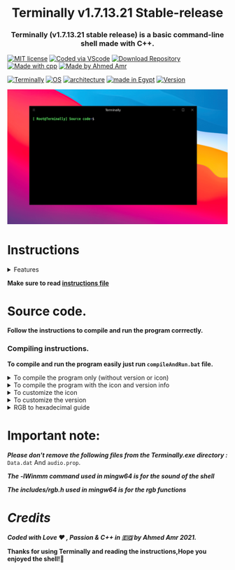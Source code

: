 
<h1 align="center"> Terminally v1.7.13.21 Stable-release </h1>

<h3 align="center">Terminally (v1.7.13.21 stable release) is a basic command-line shell made with C++. </h3>

[![MIT license](https://img.shields.io/badge/License-MIT-blue.svg)](https://lbesson.mit-license.org/)
[![Coded via VScode](https://img.shields.io/badge/coded%20via-Visual%20Studio%20Code-007ACC?logo=visualstudiocode)](https://code.visualstudio.com/)
[![Download Repository](https://img.shields.io/github/repo-size/Ahmed-Amr-Github/Terminally?color=lightgreen&label=Download&logo=github)](https://github.com/Ahmed-Amr-Github/Terminally/archive/refs/heads/main.zip)
[![Made with cpp](https://img.shields.io/badge/Coded%20with-C%2B%2B-cyan?style=flat&logo=cplusplus)](https://en.wikipedia.org/wiki/C%2B%2B)
[![Made by Ahmed Amr](https://img.shields.io/badge/Credits-Ahmed%20Amr-orange?style=flat)](https://github.com/Ahmed-Amr-Github/Terminally/)

[![Terminally](https://img.shields.io/badge/-Terminally-black?style=flat&logo=windowsterminal)](https://github.com/Ahmed-Amr-Github)
[![OS](https://img.shields.io/badge/OS-windows%2010+-yellowgreen?style=flat&logo=windows)](https://www.microsoft.com/en-us/software-download/windows10ISO)
[![architecture](https://img.shields.io/badge/architecture-32%2F64--bit-yellow?style=flat&logo=intel)](https://en.wikipedia.org/wiki/Comparison_of_instruction_set_architectures)
[![made in Egypt](https://img.shields.io/badge/Made%20in-Egypt-darkred?style=flat&logo=wikipedia)](https://en.wikipedia.org/wiki/Egypt)
[![Version](https://img.shields.io/badge/Version-v1.7.13.21-darkorange?style=flat)]()



![Terminally official preview](https://github.com/Ahmed-Amr-Github/Terminally/blob/main/Source%20code/Terminally.png)


# Instructions

<details> <summary> Features </summary>

1) **You can type:
`example.com` Or `https://www.example.com` Or `http://www.example.com` Or `https://example.com` Or `http://example.com`
And the shell will redirect you to the given url.**

2) **You can type** `def count` **to see the number of acronyms built-in the shell.**

3) **Bug fixes.**

4) **Added web shortcuts like `facebook`,`youtube`,`twitter`,`discord` and `github.`** 

5) **Improved help command.**
</details>

**Make sure to read [instructions file](./instructions.txt)**

# Source code.

**Follow the instructions to compile and run the program corrrectly.**

### Compiling instructions.

**To compile and run the program easily just run `compileAndRun.bat` file.**

<details> <summary> To compile the program only (without version or icon) </summary>

1) Open the command-line.

2) Type `g++ -o Terminally main.cpp includes/rgb.h -lWinmm` and hit enter.

Now you are ready to run the program.
</details>

<details> <summary> To compile the program with the icon and version info </summary>

1) You have to install mingw64 and add it to path.

2) Navigate to the source code folder and open the command-line there.

3) Type `windres icon.rc -O coff -o ICON.res` to compile the icon file.

4) Type `windres ver.rc -O coff -o VER.res` to compile the version file.

5) Type `g++ -o Terminally main.cpp includes/rgb.h ICON.res VER.res -lWinmm` to compile the program with the version and the icon files.
</details>

<details> <summary> To customize the icon </summary>
  
1) Open `icon.rc` file.

2) Type `id ICON "ICON.ico"` in the `icon.rc` file (You can replace `ICON.ico` with any `.ico` file.

*example:`id ICON "pathToTheIcon/example.ico"`*).

3) Type `windres icon.rc -O coff -o ICON.res` to compile the icon file (You can replace `icon.rc` with the name of the `.rc` file you created and 
you can replace `ICON.res` with the name of the output file you want *example:`windres icon.rc -O coff -o example.res`* but the file must be a `.res` file).

4) Compile the icon file with the program or compile both the icon and version file with the program by typing
`g++ -o Terminally main.cpp includes/rgb.h ICON.res VER.res -lWinmm` in the command line.
</details>

<details> <summary> To customize the version </summary>

1) Open `ver.rc` file.

2) Customize fields like ``VALUE "Type", "A basic C++ Command-line Shell"`` **<-- this string can be editable**.

3) You can also change both `FILEVERSION     1,7,13,21`**<--** and `PRODUCTVERSION  1,7,13,21`**<--**.

4) Open the command line and type `windres ver.rc -O coff -o VER.res` to compile the version file (You can replace `ver.rc` with the name of the `.rc` file you created and 
you can replace `VER.res` with the name of the output file you want *example:`windres ver.rc -O coff -o example.res`* but the file must be a `.res` file).

5) Compile the version file with the program or compile both the icon and version file with the program by typing
`g++ -o Terminally main.cpp includes/rgb.h ICON.res VER.res  -lWinmm` in the command line.
</details>

<details> <summary> RGB to hexadecimal guide </summary>

- "To convert an RGB value to a Hexadecimal color :" 
 
- let's say we wanna convert this RGB value to a haexadecimal color "rgb(120,45,203)"
 
- let's say that the first number which is red is X
 
- the second one which is green is Y
 
- and the third one which is blue is Z
 
- we will convert x,y and z separately.
 
- let's convert X to a hexadecimal
 
- "the law = X/16,X/16 = int.float , hex = #int and float*16"
 
- so coverting X will be equal to:
 
- result = X/16
 
- result = 120/16 = 7.5
 
- converting the decimal floating point: 0.5 * 16 = 8
 
- so the hex will be equal to #780000
 
- Note:
 
- 0,1,2,3,4,5,6,7,8,9,(10 is A),11 is B,12 is C,13 is D,14 is E,15 is F
 
- so converting Z will be
 
- result = Z/16
 
- result = 203/16 = 12.6875 and 12 is equal to C
 
- converting the decimal floating point: 0.6875 * 16 = 11 and 11 is equal to B
 
- so the hex will be equal to #BA0000
 
- and x y and z = #782DCB
 
- credits: Ahmed Amr 2021
</details>

# **Important note:**

***Please don't remove the following files from the Terminally.exe directory :*** `Data.dat` And `audio.prop`.
  
***The -lWinmm command used in mingw64 is for the sound of the shell***
  
***The includes/rgb.h used in mingw64 is for the rgb functions***

# ***Credits***

***Coded with Love ♥ , Passion & C++ in 🇪🇬 by Ahmed Amr 2021.***

**Thanks for using Terminally and reading the instructions,Hope you enjoyed the shell!🥰**


